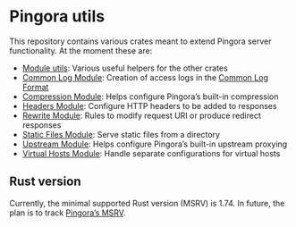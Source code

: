 # Pingora utils

This repository contains various crates meant to extend Pingora server functionality. At the moment these are:

* [Module utils](../../tree/main/module-utils): Various useful helpers for the other crates
* [Common Log Module](../../tree/main/common-log-module): Creation of access logs in the [Common Log Format](https://en.wikipedia.org/wiki/Common_Log_Format)
* [Compression Module](../../tree/main/compression-module): Helps configure Pingora’s built-in compression
* [Headers Module](../../tree/main/headers-module): Configure HTTP headers to be added to responses
* [Rewrite Module](../../tree/main/rewrite-module): Rules to modify request URI or produce redirect responses
* [Static Files Module](../../tree/main/static-files-module): Serve static files from a directory
* [Upstream Module](../../tree/main/upstream-module): Helps configure Pingora’s built-in upstream proxying
* [Virtual Hosts Module](../../tree/main/virtual-hosts-module): Handle separate configurations for virtual hosts

## Rust version

Currently, the minimal supported Rust version (MSRV) is 1.74. In future, the plan is to track [Pingora’s MSRV](https://github.com/cloudflare/pingora/?tab=readme-ov-file#rust-version).
